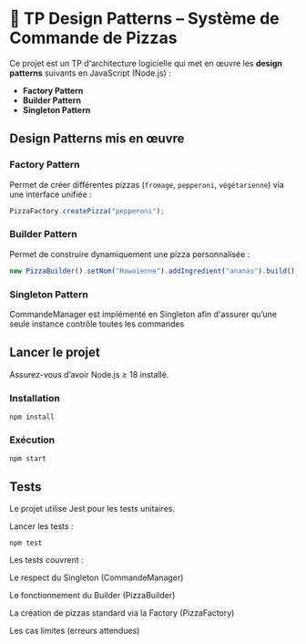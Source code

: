 # 🍕 TP Design Patterns – Système de Commande de Pizzas

Ce projet est un TP d'architecture logicielle qui met en œuvre les **design patterns** suivants en JavaScript (Node.js) :

- **Factory Pattern**
- **Builder Pattern**
- **Singleton Pattern**

## Design Patterns mis en œuvre

### Factory Pattern

Permet de créer différentes pizzas (`fromage`, `pepperoni`, `végétarienne`) via une interface unifiée :

```js
PizzaFactory.createPizza("pepperoni");
```

### Builder Pattern

Permet de construire dynamiquement une pizza personnalisée :

```js
new PizzaBuilder().setNom("Hawaïenne").addIngredient("ananas").build();
```

### Singleton Pattern

CommandeManager est implémenté en Singleton afin d'assurer qu’une seule instance contrôle toutes les commandes

## Lancer le projet

Assurez-vous d’avoir Node.js ≥ 18 installé.

### Installation

```
npm install
```

### Exécution

```
npm start
```

## Tests

Le projet utilise Jest pour les tests unitaires.

Lancer les tests :

```
npm test
```

Les tests couvrent :

Le respect du Singleton (CommandeManager)

Le fonctionnement du Builder (PizzaBuilder)

La création de pizzas standard via la Factory (PizzaFactory)

Les cas limites (erreurs attendues)
